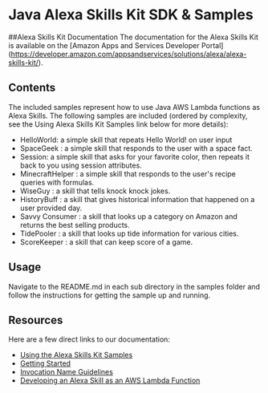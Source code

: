 # Java Alexa Skills Kit SDK & Samples

##Alexa Skills Kit Documentation
The documentation for the Alexa Skills Kit is available on the [Amazon Apps and Services Developer Portal]
(https://developer.amazon.com/appsandservices/solutions/alexa/alexa-skills-kit/).

## Contents
The included samples represent how to use Java AWS Lambda functions as Alexa Skills.
The following samples are included (ordered by complexity, see the Using Alexa Skills Kit Samples
link below for more details):

- HelloWorld: a simple skill that repeats Hello World! on user input
- SpaceGeek : a simple skill that responds to the user with a space fact.
- Session: a simple skill that asks for your favorite color, then repeats it back to you using session attributes.
- MinecraftHelper : a simple skill that responds to the user's recipe queries with formulas.
- WiseGuy : a skill that tells knock knock jokes.
- HistoryBuff : a skill that gives historical information that happened on a user provided day.
- Savvy Consumer : a skill that looks up a category on Amazon and returns the best selling products.
- TidePooler : a skill that looks up tide information for various cities.
- ScoreKeeper : a skill that can keep score of a game.

## Usage
Navigate to the README.md in each sub directory in the samples folder and follow the instructions for getting the sample up and running.

## Resources
Here are a few direct links to our documentation:

- [Using the Alexa Skills Kit Samples](https://developer.amazon.com/public/solutions/alexa/alexa-skills-kit/docs/using-the-alexa-skills-kit-samples)
- [Getting Started](https://developer.amazon.com/appsandservices/solutions/alexa/alexa-skills-kit/getting-started-guide)
- [Invocation Name Guidelines](https://developer.amazon.com/public/solutions/alexa/alexa-skills-kit/docs/choosing-the-invocation-name-for-an-alexa-skill)
- [Developing an Alexa Skill as an AWS Lambda Function](https://developer.amazon.com/appsandservices/solutions/alexa/alexa-skills-kit/docs/developing-an-alexa-skill-as-a-lambda-function)
